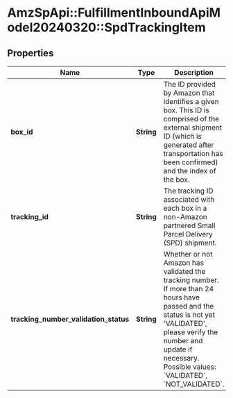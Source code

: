 # AmzSpApi::FulfillmentInboundApiModel20240320::SpdTrackingItem

## Properties
Name | Type | Description | Notes
------------ | ------------- | ------------- | -------------
**box_id** | **String** | The ID provided by Amazon that identifies a given box. This ID is comprised of the external shipment ID (which is generated after transportation has been confirmed) and the index of the box. | [optional] 
**tracking_id** | **String** | The tracking ID associated with each box in a non-Amazon partnered Small Parcel Delivery (SPD) shipment. | [optional] 
**tracking_number_validation_status** | **String** | Whether or not Amazon has validated the tracking number. If more than 24 hours have passed and the status is not yet &#x27;VALIDATED&#x27;, please verify the number and update if necessary. Possible values: &#x60;VALIDATED&#x60;, &#x60;NOT_VALIDATED&#x60;. | [optional] 


